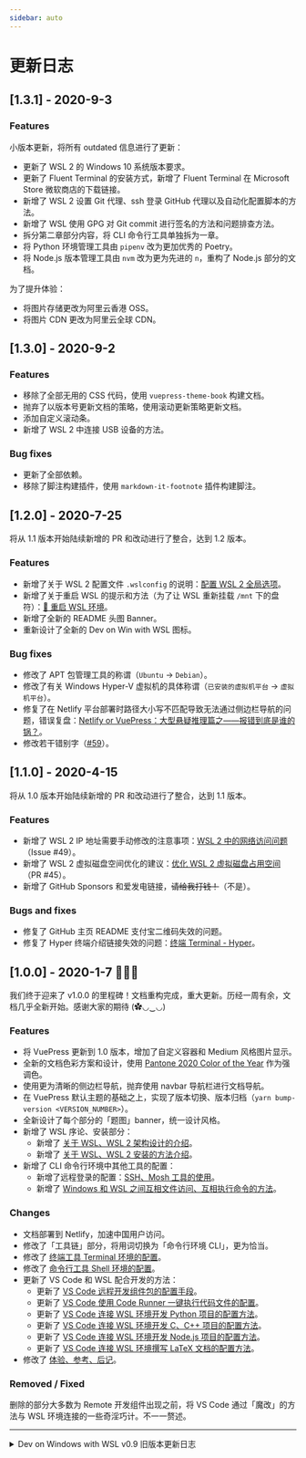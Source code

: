 ```yaml
---
sidebar: auto
---
```


# 更新日志

## [1.3.1] - 2020-9-3

### Features

小版本更新，将所有 outdated 信息进行了更新：

- 更新了 WSL 2 的 Windows 10 系统版本要求。
- 更新了 Fluent Terminal 的安装方式，新增了 Fluent Terminal 在 Microsoft Store 微软商店的下载链接。
- 新增了 WSL 2 设置 Git 代理、ssh 登录 GitHub 代理以及自动化配置脚本的方法。
- 新增了 WSL 使用 GPG 对 Git commit 进行签名的方法和问题排查方法。
- 拆分第二章部分内容，将 CLI 命令行工具单独拆为一章。
- 将 Python 环境管理工具由 `pipenv` 改为更加优秀的 Poetry。
- 将 Node.js 版本管理工具由 `nvm` 改为更为先进的 `n`，重构了 Node.js 部分的文档。

为了提升体验：

- 将图片存储更改为阿里云香港 OSS。
- 将图片 CDN 更改为阿里云全球 CDN。

## [1.3.0] - 2020-9-2

### Features

- 移除了全部无用的 CSS 代码，使用 `vuepress-theme-book` 构建文档。
- 抛弃了以版本号更新文档的策略，使用滚动更新策略更新文档。
- 添加自定义滚动条。
- 新增了 WSL 2 中连接 USB 设备的方法。

### Bug fixes

- 更新了全部依赖。
- 移除了脚注构建插件，使用 `markdown-it-footnote` 插件构建脚注。

## [1.2.0] - 2020-7-25

将从 1.1 版本开始陆续新增的 PR 和改动进行了整合，达到 1.2 版本。

### Features

- 新增了关于 WSL 2 配置文件 `.wslconfig` 的说明：[配置 WSL 2 全局选项](https://dowww.spencerwoo.com/4-advanced/4-3-wslconfig.html)。
- 新增了关于重启 WSL 的提示和方法（为了让 WSL 重新挂载 `/mnt` 下的盘符）：[🔁 重启 WSL 环境](https://dowww.spencerwoo.com/2-cli/2-2-shell.html#%E8%A7%A3%E5%86%B3-ls-%E5%91%BD%E4%BB%A4%E8%83%8C%E6%99%AF%E8%89%B2%E9%97%AE%E9%A2%98)。
- 新增了全新的 README 头图 Banner。
- 重新设计了全新的 Dev on Win with WSL 图标。

### Bug fixes

- 修改了 APT 包管理工具的称谓（`Ubuntu` -> `Debian`）。
- 修改了有关 Windows Hyper-V 虚拟机的具体称谓（`已安装的虚拟机平台` -> `虚拟机平台`）。
- 修复了在 Netlify 平台部署时路径大小写不匹配导致无法通过侧边栏导航的问题，错误复盘：[Netlify or VuePress：大型悬疑推理篇之——报错到底是谁的锅？](https://blog.spencerwoo.com/2020/05/debugging-netlify-static-site/)。
- 修改若干错别字（[#59](https://github.com/spencerwooo/dowww/pull/59)）。

## [1.1.0] - 2020-4-15

将从 1.0 版本开始陆续新增的 PR 和改动进行了整合，达到 1.1 版本。

### Features

- 新增了 WSL 2 IP 地址需要手动修改的注意事项：[WSL 2 中的网络访问问题](https://dowww.spencerwoo.com/2-CLI/2-3-Others.html#wsl-2-%E4%B8%AD%E7%9A%84%E7%BD%91%E7%BB%9C%E8%AE%BF%E9%97%AE%E9%97%AE%E9%A2%98)（Issue #49）。
- 新增了 WSL 2 虚拟磁盘空间优化的建议：[优化 WSL 2 虚拟磁盘占用空间](https://dowww.spencerwoo.com/2-CLI/2-3-Others.html#%E4%BC%98%E5%8C%96-wsl-2-%E8%99%9A%E6%8B%9F%E7%A3%81%E7%9B%98%E5%8D%A0%E7%94%A8%E7%A9%BA%E9%97%B4)（PR #45）。
- 新增了 GitHub Sponsors 和爱发电链接，~~请给我打钱！~~（不是）。

### Bugs and fixes

- 修复了 GitHub 主页 README 支付宝二维码失效的问题。
- 修复了 Hyper 终端介绍链接失效的问题：[终端 Terminal - Hyper](https://dowww.spencerwoo.com/2-CLI/2-1-Terminal.html#hyper)。

## [1.0.0] - 2020-1-7 🎉🎉🎉

我们终于迎来了 v1.0.0 的里程碑！文档重构完成，重大更新。历经一周有余，文档几乎全新开始。感谢大家的期待 (✿◡‿◡)

### Features

- 将 VuePress 更新到 1.0 版本，增加了自定义容器和 Medium 风格图片显示。
- 全新的文档色彩方案和设计，使用 [Pantone 2020 Color of the Year](https://time.com/5744039/pantone-color-of-the-year-2020/) 作为强调色。
- 使用更为清晰的侧边栏导航，抛弃使用 navbar 导航栏进行文档导航。
- 在 VuePress 默认主题的基础之上，实现了版本切换、版本归档（`yarn bump-version <VERSION_NUMBER>`）。
- 全新设计了每个部分的「题图」banner，统一设计风格。
- 新增了 WSL 序论、安装部分：
  - 新增了 [关于 WSL、WSL 2 架构设计的介绍](https://dowww.spencerwoo.com/1-Preparations/1-0-Intro.html)。
  - 新增了 [关于 WSL、WSL 2 安装的方法介绍](https://dowww.spencerwoo.com/1-Preparations/1-1-Installation.html)。
- 新增了 CLI 命令行环境中其他工具的配置：
  - 新增了远程登录的配置：[SSH、Mosh 工具的使用](https://dowww.spencerwoo.com/2-CLI/2-3-Others.html#%E8%BF%9C%E7%A8%8B%E7%99%BB%E5%BD%95)。
  - 新增了 [Windows 和 WSL 之间互相文件访问、互相执行命令的方法](https://dowww.spencerwoo.com/2-CLI/2-3-Others.html#windows-%E5%92%8C-wsl-%E4%B9%8B%E9%97%B4%E4%BA%92%E7%9B%B8%E8%AE%BF%E9%97%AE)。

### Changes

- 文档部署到 Netlify，加速中国用户访问。
- 修改了「工具链」部分，将用词切换为「命令行环境 CLI」，更为恰当。
- 修改了 [终端工具 Terminal 环境的配置](https://dowww.spencerwoo.com/2-CLI/2-1-Terminal.html)。
- 修改了 [命令行工具 Shell 环境的配置](https://dowww.spencerwoo.com/2-CLI/2-2-Shell.html)。
- 更新了 VS Code 和 WSL 配合开发的方法：
  - 更新了 [VS Code 远程开发组件包的配置手段](https://dowww.spencerwoo.com/3-VSCode/3-1-Remote-Dev.html)。
  - 更新了 [VS Code 使用 Code Runner 一键执行代码文件的配置](https://dowww.spencerwoo.com/3-VSCode/3-2-Code-Runner.html)。
  - 更新了 [VS Code 连接 WSL 环境开发 Python 项目的配置方法](https://dowww.spencerwoo.com/3-VSCode/3-3-Python.html)。
  - 更新了 [VS Code 连接 WSL 环境开发 C、C++ 项目的配置方法](https://dowww.spencerwoo.com/3-VSCode/3-4-C_Cpp.html)。
  - 更新了 [VS Code 连接 WSL 环境开发 Node.js 项目的配置方法](https://dowww.spencerwoo.com/3-VSCode/3-6-NodeJS.html)。
  - 更新了 [VS Code 连接 WSL 环境撰写 LaTeX 文档的配置方法](https://dowww.spencerwoo.com/3-VSCode/3-5-LaTeX.html)。
- 修改了 [体验、参考、后记](https://dowww.spencerwoo.com/5-Experience/5-0-Intro.html)。

### Removed / Fixed

删除的部分大多数为 Remote 开发组件出现之前，将 VS Code 通过「魔改」的方法与 WSL 环境连接的一些奇淫巧计。不一一赘述。

---

<details>
<summary>Dev on Windows with WSL v0.9 旧版本更新日志</summary>

## [0.2.0] - 2019-12-30

- 开始重构。

## [0.1.1] - 2019-5-13

- 新增了 [Remote-WSL](https://dowww.spencerwoo.com/3-VSCode/#remote-wsl-%E6%8F%92%E4%BB%B6) 更加详细的介绍。

## [0.1.0] - 2019-5-12

- 新增了对 [Windows Terminal](https://dowww.spencerwoo.com/2-Toolchain/2-1-TerminalEnv.html#windows-terminal) 和 [Fluent Terminal](https://dowww.spencerwoo.com/2-Toolchain/2-1-TerminalEnv.html#fluent-terminal) 的介绍。
- 新增了 VS Code [Remote-WSL 支持的介绍](https://dowww.spencerwoo.com/3-VSCode/3-0-Terminal.html#remote-wsl-%E6%8F%92%E4%BB%B6)。
- 新增了 Arch Linux 上架微软官方商店的介绍。

## [0.0.7] - 2019-3-3

### Add

- 新增了 [.Net Core 的配置](https://dowww.spencerwoo.com/3-VSCode/3-7-DotNetCore.html)，[PR #21](https://github.com/spencerwooo/dowww/pull/21)。

## [0.0.6] - 2019-1-24

### Add

- 新增了进阶操作 - [LxRunOffline 的使用配置](https://dowww.spencerwoo.com/4-Advanced/4-2-LxRunOffline.html)，[PR #18](https://github.com/spencerwooo/dowww/pull/18)。
- 新增了 [对 Windows 默认终端模拟器的配置](https://dowww.spencerwoo.com/2-Toolchain/2-1-TerminalEnv.html#%E9%BB%98%E8%AE%A4%E7%9A%84-wsl-%E7%BB%88%E7%AB%AF%E6%A8%A1%E6%8B%9F%E5%99%A8)。

## [0.0.5] - 2019-1-3

### Changed

- 更新了 [VSCode 参考配置内容](https://dowww.spencerwoo.com/3-VSCode/#%E5%8F%82%E8%80%83%E9%85%8D%E7%BD%AE)。
- 完善了 C/Cpp 部分的环境配置指南。
- 更新了 C/Cpp 部分的配图。

## [0.0.4] - 2018-12-30

### Add

- 新增了 [ESLint 的配置](https://dowww.spencerwoo.com/3-VSCode/3-6-NodeJS.html#配置-eslint)。

### Fixed
- 完善了 [Node.js 调试的配置](https://dowww.spencerwoo.com/3-VSCode/3-6-NodeJS.html#调试-node-js-程序)。
- 完善了各部分作者的信息。

## [0.0.3] - 2018-12-26

### Add

- 新增了 [`wslgit` 的加速方法指南](https://dowww.spencerwoo.com/3-VSCode/3-1-Git.html#提升-git-on-wsl-的性能)。
- 新增了 [ArchWSL 入教指南](https://dowww.spencerwoo.com/3-VSCode/3-1-Git.html#提升-git-on-wsl-的性能)。

## [0.0.2] - 2018-12-22

### Add

- 增加了 VSCode 中 Node.js 环境的配置，[PR #11](https://github.com/spencerwooo/dowww/pull/11)。

## [0.0.1] - 2018-12-13

### Add

- 新增了 Terminus 终端的推荐。
- 增加了 VSCode 中 LaTeX 环境的配置，[PR #10](https://github.com/spencerwooo/dowww/pull/10)。


</details>
